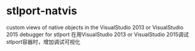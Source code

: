 # stlport-natvis
custom views of native objects in the VisualStudio 2013 or VisualStudio 2015 debugger for stlport
在用VisualStudio 2013 or VisualStudio 2015调试stlport容器时，增加调试可视化